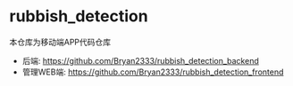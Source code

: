 # rubbish_detection

本仓库为移动端APP代码仓库

- 后端: https://github.com/Bryan2333/rubbish_detection_backend
- 管理WEB端: https://github.com/Bryan2333/rubbish_detection_frontend
